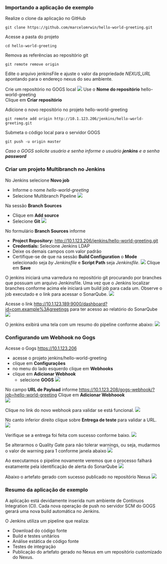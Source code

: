 ### Importando a aplicação de exemplo
Realize o clone da aplicação no GitHub
```
git clone https://github.com/marcelomrwin/hello-world-greeting.git
```
Acesse a pasta do projeto
```
cd hello-world-greeting
```
Remova as referências ao repositório git
```
git remote remove origin
```

Edite o arquivo jenkinsFile e ajuste o valor da propriedade *NEXUS_URL* apontando para o endereço nexus do seu ambiente.

Crie um repositório no GOGS local
![](/images/fig83.png)
Use o **Nome do repositório** hello-world-greeting</br>
Clique em **Criar repositório**

Adicione o novo repositório no projeto hello-world-greeting
```
git remote add origin http://10.1.123.206/jenkins/hello-world-greeting.git
```
Submeta o código local para o servidor GOGS
```
git push -u origin master
```
*Caso o GOGS solicite usuário e senha informe o usuário <b>jenkins</b> e a senha <b>password</b>*

### Criar um projeto Multibranch no Jenkins
No Jenkins selecione **Novo job**
- Informe o nome *hello-world-greeting*
- Selecione Multibranch Pipeline
![](/images/fig84.png)

Na sessão **Branch Sources**
- Clique em **Add source**
- Selecione **Git**
![](/images/fig85.png)

No formulário **Branch Sources** informe
- **Project Repository:** http://10.1.123.206/jenkins/hello-world-greeting.git
- **Credentials:** Selecione Jenkins LDAP
- Deixe os demais campos com valor padrão
- Certifique-se de que na sessão **Build Configuration** o **Mode** selecionado seja *by Jenkinsfile* e **Script Path** seja *Jenkinsfile*.
![](/images/fig86.png)
Clique em **Save**

O jenkins iniciará uma varredura no repositório git procurando por branches que possuam um arquivo Jenkinsfile.
Uma vez que o Jenkins localizar branches conforme acima ele iniciará um build job para cada um.
Observe o job executado e o link para acessar o SonarQube.
![](/images/fig91.png)</br>

Acesse o link http://10.1.123.189:9000/dashboard?id=com.example%3Agreetings para ter acesso ao relatório do SonarQube
![](/images/fig92.png)</br>

O jenkins exibirá uma tela com um resumo do pipeline conforme abaixo:
![](/images/fig93.png)</br>

### Configurando um Webhook no Gogs
Acesse o Gogs https://10.1.123.206
- acesse o projeto jenkins/hello-world-greeting
- clique em **Configurações**
- no menu do lado esquerdo clique em **Webhooks**
- clique em **Adicionar Webhook**
  - selecione **GOGS**
![](/images/fig98.png)</br>

No campo **URL de Payload** informe https://10.1.123.208/gogs-webhook/?job=hello-world-greeting
Clique em **Adicionar Webhoook**</br>
![](/images/fig99.png)</br>

Clique no link do novo webhook para validar se está funcional.
![](/images/fig100.png)</br>

No canto inferior direito clique sobre **Entrega de teste** para validar a URL.
![](/images/fig101.png)</br>

Verifique se a entrega foi feita com sucesso conforme baixo.
![](/images/fig102.png)</br>

Se alterarmos o Quality Gate para não tolerar warnings, ou seja, mudarmos o valor de warning para 1 conforme janela abaixo
![](/images/fig103.png)</br>

Ao executarmos o pipeline novamente veremos que o processo falhará exatamente pela identificação de alerta do SonarQube
![](/images/fig104.png)</br>

Abaixo o artefato gerado com sucesso publicado no repositório Nexus
![](/images/fig105.png)</br>

### Resumo da aplicação de exemplo

A aplicação está devidamente inserida num ambiente de Continuos Integration (CI). Cada nova operação de push no servidor SCM do GOGS gerará uma nova build automática no Jenkins.

O Jenkins utiliza um pipeline que realiza:
- Download do código fonte
- Build e testes unitários
- Análise estática de código fonte
- Testes de integração
- Publicação do artefato gerado no Nexus em um repositório customizado do Nexus.
